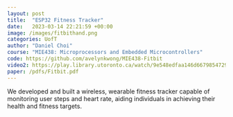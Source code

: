 ```yaml
---
layout: post
title:  "ESP32 Fitness Tracker"
date:   2023-03-14 22:21:59 +00:00
image: /images/fitbithand.png
categories: UofT
author: "Daniel Choi"
course: "MIE438: Microprocessors and Embedded Microcontrollers"
code: https://github.com/avelynkwong/MIE438-Fitbit
video2: https://play.library.utoronto.ca/watch/9e548edfaa146d6679854729a9d379d0
paper: /pdfs/Fitbit.pdf
---
```

We developed and built a wireless, wearable fitness tracker capable of monitoring user steps and heart rate, aiding individuals in achieving their health and fitness targets. 






